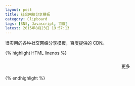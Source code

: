 ```yaml
---
layout: post
title: 社交网络分享模板
category: Clipboard
tags: [SNS, Javascript, 百度]
latest: 2015年8月23日 19:57:13
---
```


很实用的各种社交网络分享模板，百度提供的 CDN。

{% highlight HTML linenos %}
<div style="width:700px;margin:10px auto 20px auto;padding:0 0 0 380px;overflow:hidden">
<!-- Baidu Button BEGIN -->
<div id="bdshare" class="bdshare_t bds_tools_32 get-codes-bdshare" style="margin:10px 0 0 -4px">
<a class="bds_tsina"></a>
<a class="bds_tqq"></a>
<a class="bds_renren"></a>
<a class="bds_qzone"></a>
<a class="bds_douban"></a>
<a class="bds_xg"></a>
<span class="bds_more">更多</span>
<a class="shareCount"></a></div>
<script type="text/javascript" id="bdshare_js" data="type=tools" ></script>
<script type="text/javascript" id="bdshell_js"></script>
<script type="text/javascript">
	document.getElementById("bdshell_js").src = "http://bdimg.share.baidu.com/static/js/shell_v2.js?cdnversion=" + new Date().getHours();
</script>
<!-- Baidu Button END -->
</div>
{% endhighlight %}
